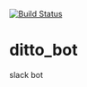 [![Build Status](https://cloud.drone.io/api/badges/shipduck/ditto_bot/status.svg)](https://cloud.drone.io/shipduck/ditto_bot)

# ditto_bot
slack bot
